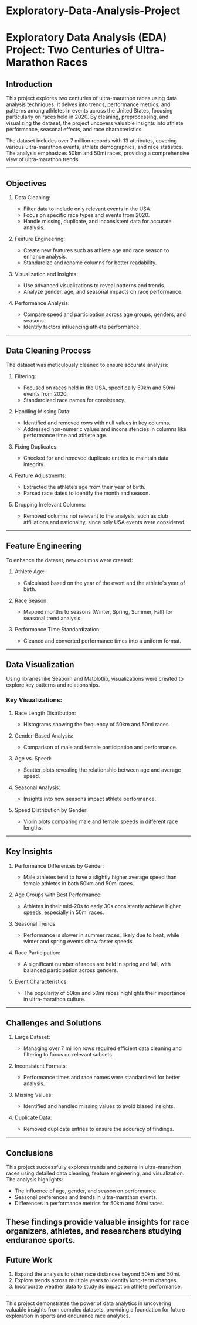 # Exploratory-Data-Analysis-Project
# Exploratory Data Analysis (EDA) Project: Two Centuries of Ultra-Marathon Races

## Introduction
This project explores two centuries of ultra-marathon races using data analysis techniques. It delves into trends, performance metrics, and patterns among athletes in events across the United States, focusing particularly on races held in 2020. By cleaning, preprocessing, and visualizing the dataset, the project uncovers valuable insights into athlete performance, seasonal effects, and race characteristics.

The dataset includes over 7 million records with 13 attributes, covering various ultra-marathon events, athlete demographics, and race statistics. The analysis emphasizes 50km and 50mi races, providing a comprehensive view of ultra-marathon trends.

---

## Objectives
1. Data Cleaning:
   - Filter data to include only relevant events in the USA.
   - Focus on specific race types and events from 2020.
   - Handle missing, duplicate, and inconsistent data for accurate analysis.

2. Feature Engineering:
   - Create new features such as athlete age and race season to enhance analysis.
   - Standardize and rename columns for better readability.

3. Visualization and Insights:
   - Use advanced visualizations to reveal patterns and trends.
   - Analyze gender, age, and seasonal impacts on race performance.

4. Performance Analysis:
   - Compare speed and participation across age groups, genders, and seasons.
   - Identify factors influencing athlete performance.

---

## Data Cleaning Process
The dataset was meticulously cleaned to ensure accurate analysis:
1. Filtering: 
   - Focused on races held in the USA, specifically 50km and 50mi events from 2020.
   - Standardized race names for consistency.

2. Handling Missing Data:
   - Identified and removed rows with null values in key columns.
   - Addressed non-numeric values and inconsistencies in columns like performance time and athlete age.

3. Fixing Duplicates:
   - Checked for and removed duplicate entries to maintain data integrity.

4. Feature Adjustments:
   - Extracted the athlete’s age from their year of birth.
   - Parsed race dates to identify the month and season.

5. Dropping Irrelevant Columns:
   - Removed columns not relevant to the analysis, such as club affiliations and nationality, since only USA events were considered.

---

## Feature Engineering
To enhance the dataset, new columns were created:
1. Athlete Age:
   - Calculated based on the year of the event and the athlete's year of birth.

2. Race Season:
   - Mapped months to seasons (Winter, Spring, Summer, Fall) for seasonal trend analysis.

3. Performance Time Standardization:
   - Cleaned and converted performance times into a uniform format.

---

## Data Visualization
Using libraries like Seaborn and Matplotlib, visualizations were created to explore key patterns and relationships.

### Key Visualizations:
1. Race Length Distribution:
   - Histograms showing the frequency of 50km and 50mi races.

2. Gender-Based Analysis:
   - Comparison of male and female participation and performance.

3. Age vs. Speed:
   - Scatter plots revealing the relationship between age and average speed.

4. Seasonal Analysis:
   - Insights into how seasons impact athlete performance.

5. Speed Distribution by Gender:
   - Violin plots comparing male and female speeds in different race lengths.

---

## Key Insights
1. Performance Differences by Gender:
   - Male athletes tend to have a slightly higher average speed than female athletes in both 50km and 50mi races.

2. Age Groups with Best Performance:
   - Athletes in their mid-20s to early 30s consistently achieve higher speeds, especially in 50mi races.

3. Seasonal Trends:
   - Performance is slower in summer races, likely due to heat, while winter and spring events show faster speeds.

4. Race Participation:
   - A significant number of races are held in spring and fall, with balanced participation across genders.

5. Event Characteristics:
   - The popularity of 50km and 50mi races highlights their importance in ultra-marathon culture.

---

## Challenges and Solutions
1. Large Dataset:
   - Managing over 7 million rows required efficient data cleaning and filtering to focus on relevant subsets.
   
2. Inconsistent Formats:
   - Performance times and race names were standardized for better analysis.

3. Missing Values:
   - Identified and handled missing values to avoid biased insights.

4. Duplicate Data:
   - Removed duplicate entries to ensure the accuracy of findings.

---

## Conclusions
This project successfully explores trends and patterns in ultra-marathon races using detailed data cleaning, feature engineering, and visualization. The analysis highlights:
- The influence of age, gender, and season on performance.
- Seasonal preferences and trends in ultra-marathon events.
- Differences in performance metrics for 50km and 50mi races.

These findings provide valuable insights for race organizers, athletes, and researchers studying endurance sports.
---

## Future Work
1. Expand the analysis to other race distances beyond 50km and 50mi.
2. Explore trends across multiple years to identify long-term changes.
3. Incorporate weather data to study its impact on athlete performance.

---

This project demonstrates the power of data analytics in uncovering valuable insights from complex datasets, providing a foundation for future exploration in sports and endurance race analytics.
